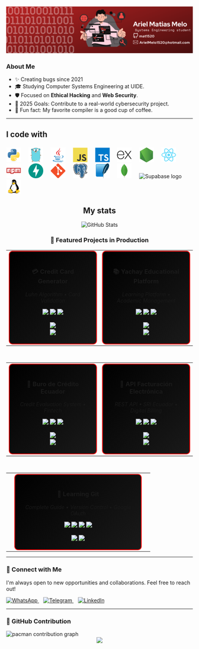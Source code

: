 ![Banner](images/BANNER.png)
### About Me

- ✨ Creating bugs since 2021
- 🎓 Studying Computer Systems Engineering at UIDE.
- 🛡️ Focused on **Ethical Hacking** and **Web Security**.
- 🎯 2025 Goals: Contribute to a real-world cybersecurity project.
- 🎲 Fun fact: My favorite compiler is a good cup of coffee.

---

<h2 align="left">I code with</h2>

###

<div align="left">
  <img src="https://raw.githubusercontent.com/devicons/devicon/master/icons/python/python-original.svg" height="40" alt="Python logo" />
  <img width="12" />
  <img src="https://raw.githubusercontent.com/devicons/devicon/master/icons/go/go-original.svg" height="40" alt="Go logo" />
  <img width="12" />
  <img src="https://raw.githubusercontent.com/devicons/devicon/master/icons/java/java-original.svg" height="40" alt="Java logo" />
  <img width="12" />
  <img src="https://raw.githubusercontent.com/devicons/devicon/master/icons/javascript/javascript-original.svg" height="40" alt="JavaScript logo" />
  <img width="12" />
  <img src="https://raw.githubusercontent.com/devicons/devicon/master/icons/typescript/typescript-original.svg" height="40" alt="TypeScript logo" />
  <img width="12" />
  <img src="https://raw.githubusercontent.com/devicons/devicon/master/icons/express/express-original.svg" height="40" alt="Express logo" />
  <img width="12" />
  <img src="https://raw.githubusercontent.com/devicons/devicon/master/icons/nodejs/nodejs-original.svg" height="40" alt="Node.js logo" />
  <img width="12" />
  <img src="https://raw.githubusercontent.com/devicons/devicon/master/icons/react/react-original.svg" height="40" alt="React logo" />
  <img width="12" />
  <img src="https://raw.githubusercontent.com/devicons/devicon/master/icons/npm/npm-original-wordmark.svg" height="40" alt="NPM logo" />
  <img width="12" />
  <img src="https://raw.githubusercontent.com/devicons/devicon/master/icons/fastapi/fastapi-original.svg" height="40" alt="FastAPI logo" />
  <img width="12" />
  <img src="https://raw.githubusercontent.com/devicons/devicon/master/icons/git/git-original.svg" height="40" alt="Git logo" />
  <img width="12" />
  <img src="https://raw.githubusercontent.com/devicons/devicon/master/icons/postgresql/postgresql-original.svg" height="40" alt="PostgreSQL logo" />
  <img width="12" />
  <img src="https://raw.githubusercontent.com/devicons/devicon/master/icons/sqlite/sqlite-original.svg" height="40" alt="SQLite logo" />
  <img width="12" />
  <img src="https://raw.githubusercontent.com/devicons/devicon/master/icons/mongodb/mongodb-original.svg" height="40" alt="MongoDB logo" />
  <img width="12" />
  <img src="https://raw.githubusercontent.com/simple-icons/simple-icons/develop/icons/supabase.svg" height="40" alt="Supabase logo" />
  <img width="12" />
  <img src="https://raw.githubusercontent.com/devicons/devicon/master/icons/linux/linux-original.svg" height="40" alt="Linux logo" />
</div>

###

<h2 align="center">My stats</h2>

<div align="center">
  <img src="https://github-readme-stats.vercel.app/api?username=mat1520&show_icons=true&theme=shadow_red&count_private=true&hide_border=false&rank_icon=github&bg_color=2b2b2b&text_color=ffffff" alt="GitHub Stats" />
</div>

<div align="center">

### 🚀 Featured Projects in Production

<!-- First row of projects -->
<table>
  <tr>
    <td align="center" width="50%">
      <div style="border: 2px solid #FF0000; border-radius: 10px; padding: 20px; background: linear-gradient(135deg, #000000 0%, #1a1a1a 100%);">
        <h3>💳 Credit Card Generator</h3>
        <p><em>Luhn Algorithm • Card Validation</em></p>
        <img src="https://img.shields.io/badge/JavaScript-F7DF1E?style=for-the-badge&logo=javascript&logoColor=black" />
        <img src="https://img.shields.io/badge/HTML5-E34F26?style=for-the-badge&logo=html5&logoColor=white" />
        <img src="https://img.shields.io/badge/CSS3-1572B6?style=for-the-badge&logo=css3&logoColor=white" />
        <br/><br/>
        <a href="https://github.com/mat1520/Credit-Card-Gen-Luhn">
          <img src="https://img.shields.io/badge/💻_Source_Code-000000?style=for-the-badge&logo=github&logoColor=white" />
        </a>
        <br/>
        <a href="https://credit-cart-gen-luhn.vercel.app">
          <img src="https://img.shields.io/badge/🌐_Live_Demo-FF0000?style=for-the-badge&logo=vercel&logoColor=white" />
        </a>
      </div>
    </td>
    <td align="center" width="50%">
      <div style="border: 2px solid #FF0000; border-radius: 10px; padding: 20px; background: linear-gradient(135deg, #000000 0%, #1a1a1a 100%);">
        <h3>📚 Yachay Educational Platform</h3>
        <p><em>Learning Platform • Academic Management</em></p>
        <img src="https://img.shields.io/badge/React-20232A?style=for-the-badge&logo=react&logoColor=61DAFB" />
        <img src="https://img.shields.io/badge/Node.js-43853D?style=for-the-badge&logo=node.js&logoColor=white" />
        <img src="https://img.shields.io/badge/PostgreSQL-316192?style=for-the-badge&logo=postgresql&logoColor=white" />
        <br/><br/>
        <a href="https://github.com/mat1520/yachay-app">
          <img src="https://img.shields.io/badge/💻_Source_Code-000000?style=for-the-badge&logo=github&logoColor=white" />
        </a>
        <br/>
        <a href="https://yachay-app.vercel.app/">
          <img src="https://img.shields.io/badge/🌐_Live_Demo-FF0000?style=for-the-badge&logo=vercel&logoColor=white" />
        </a>
      </div>
    </td>
  </tr>
</table>

<br/>

<!-- Second row of projects -->
<table>
  <tr>
    <td align="center" width="50%">
      <div style="border: 2px solid #FF0000; border-radius: 10px; padding: 20px; background: linear-gradient(135deg, #000000 0%, #1a1a1a 100%);">
        <h3>🏦 Buro de Crédito Ecuador</h3>
        <p><em>Credit Evaluation System • Fintech</em></p>
        <img src="https://img.shields.io/badge/HTML-E34F26?style=for-the-badge&logo=html5&logoColor=white" />
        <img src="https://img.shields.io/badge/JavaScript-F7DF1E?style=for-the-badge&logo=javascript&logoColor=black" />
        <img src="https://img.shields.io/badge/CSS-1572B6?style=for-the-badge&logo=css3&logoColor=white" />
        <br/><br/>
        <a href="https://github.com/mat1520/BURO-DE-CREDITO-EC">
          <img src="https://img.shields.io/badge/💻_Source_Code-000000?style=for-the-badge&logo=github&logoColor=white" />
        </a>
        <br/>
        <a href="https://buro.vercel.app/">
          <img src="https://img.shields.io/badge/🌐_Live_Demo-FF0000?style=for-the-badge&logo=vercel&logoColor=white" />
        </a>
      </div>
    </td>
    <td align="center" width="50%">
      <div style="border: 2px solid #FF0000; border-radius: 10px; padding: 20px; background: linear-gradient(135deg, #000000 0%, #1a1a1a 100%);">
        <h3>📄 API Facturación Electrónica</h3>
        <p><em>REST API • SRI Ecuador • Digital Billing</em></p>
        <img src="https://img.shields.io/badge/Python-3776AB?style=for-the-badge&logo=python&logoColor=white" />
        <img src="https://img.shields.io/badge/FastAPI-005571?style=for-the-badge&logo=fastapi&logoColor=white" />
        <img src="https://img.shields.io/badge/PostgreSQL-316192?style=for-the-badge&logo=postgresql&logoColor=white" />
        <br/><br/>
        <a href="https://github.com/mat1520/api-facturacion-electronica-ecuador">
          <img src="https://img.shields.io/badge/💻_Source_Code-000000?style=for-the-badge&logo=github&logoColor=white" />
        </a>
        <br/>
        <a href="https://api-facturacion-electronica-ecuador.onrender.com">
          <img src="https://img.shields.io/badge/🌐_API_Endpoint-FF0000?style=for-the-badge&logo=render&logoColor=white" />
        </a>
      </div>
    </td>
  </tr>
</table>

<br/>

<!-- Final featured project -->
<table>
  <tr>
    <td align="center">
      <div style="border: 2px solid #FF0000; border-radius: 10px; padding: 20px; background: linear-gradient(135deg, #000000 0%, #1a1a1a 100%); width: 80%;">
        <h3>📖 Learning Git</h3>
        <p><em>Complete Guide • Version Control • Google OAuth</em></p>
        <img src="https://img.shields.io/badge/Git-F05032?style=for-the-badge&logo=git&logoColor=white" />
        <img src="https://img.shields.io/badge/GitHub-100000?style=for-the-badge&logo=github&logoColor=white" />
        <img src="https://img.shields.io/badge/Google_OAuth-4285F4?style=for-the-badge&logo=google&logoColor=white" />
        <img src="https://img.shields.io/badge/TypeScript-007ACC?style=for-the-badge&logo=typescript&logoColor=white" />
        <br/><br/>
        <a href="https://github.com/mat1520/Learning-Git">
          <img src="https://img.shields.io/badge/💻_Source_Code-000000?style=for-the-badge&logo=github&logoColor=white" />
        </a>
        <a href="https://learning-git-hazel.vercel.app">
          <img src="https://img.shields.io/badge/🌐_Live_Demo-FF0000?style=for-the-badge&logo=vercel&logoColor=white" />
        </a>
      </div>
    </td>
  </tr>
</table>

</div>

---
### 🤝 Connect with Me

I'm always open to new opportunities and collaborations. Feel free to reach out!

<p align="left">
  <a href="https://api.whatsapp.com/send?phone=593984403461&text=Hi%20Ariel,%20I%20saw%20your%20GitHub%20profile!" target="_blank">
    <img src="https://raw.githubusercontent.com/maurodesouza/profile-readme-generator/master/src/assets/icons/social/whatsapp/default.svg" width="40" height="40" alt="WhatsApp" />
  </a>
  &nbsp;&nbsp;
  <a href="https://t.me/MAT3810" target="_blank">
    <img src="https://raw.githubusercontent.com/maurodesouza/profile-readme-generator/master/src/assets/icons/social/telegram/default.svg" width="40" height="40" alt="Telegram" />
  </a>
  &nbsp;&nbsp;
  <a href="https://www.linkedin.com/in/ariel-matias-melo-pazmi%C3%B1o-6a07b9175/" target="_blank">
    <img src="https://raw.githubusercontent.com/maurodesouza/profile-readme-generator/master/src/assets/icons/social/linkedin/default.svg" width="40" height="40" alt="LinkedIn" />
  </a>
</p>

---

### 🐍 GitHub Contribution
<picture>
  <source media="(prefers-color-scheme: dark)" srcset="https://raw.githubusercontent.com/mat1520/mat1520/output/pacman-contribution-graph-dark.svg">
  <source media="(prefers-color-scheme: light)" srcset="https://raw.githubusercontent.com/mat1520/mat1520/output/pacman-contribution-graph.svg">
  <img alt="pacman contribution graph" src="https://raw.githubusercontent.com/mat1520/mat1520/output/pacman-contribution-graph.svg">
</picture>



<div align="center">
  <img src="https://capsule-render.vercel.app/api?type=waving&color=FF0000&height=100&section=footer"/>
</div>


